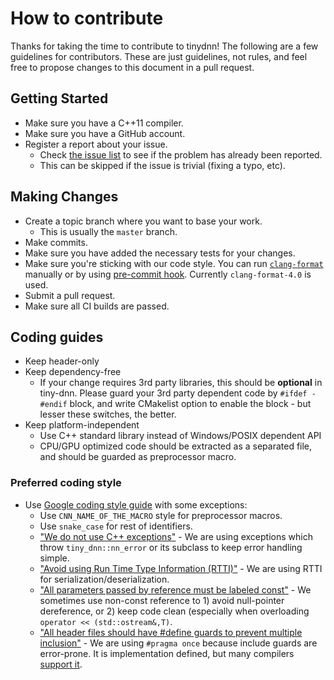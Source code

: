How to contribute
========

Thanks for taking the time to contribute to tinydnn! The following are a few guidelines for contributors.
These are just guidelines, not rules, and feel free to propose changes to this document in a pull request.

## Getting Started
- Make sure you have a C++11 compiler.
- Make sure you have a GitHub account.
- Register a report about your issue.
    - Check [the issue list](https://github.com/tiny-dnn/tiny-dnn/issues) to see if the problem has already been reported.
    - This can be skipped if the issue is trivial (fixing a typo, etc).

## Making Changes
- Create a topic branch where you want to base your work.
    - This is usually the ```master``` branch.
- Make commits.
- Make sure you have added the necessary tests for your changes.
- Make sure you're sticking with our code style. You can run [`clang-format`](http://clang.llvm.org/docs/ClangFormat.html) manually or by using [pre-commit hook](https://github.com/arraiy/dacron/blob/master/etc/git/hooks/pre-commit). Currently `clang-format-4.0` is used.
- Submit a pull request.
- Make sure all CI builds are passed.

## Coding guides
- Keep header-only
- Keep dependency-free
    - If your change requires 3rd party libraries, this should be __optional__ in tiny-dnn.
    Please guard your 3rd party dependent code by ```#ifdef - #endif``` block, and write CMakelist option to enable the block - 
    but lesser these switches, the better.
- Keep platform-independent
    - Use C++ standard library instead of Windows/POSIX dependent API
    - CPU/GPU optimized code should be extracted as a separated file, and should be guarded as preprocessor macro.

### Preferred coding style 
- Use [Google coding style guide](https://google.github.io/styleguide/cppguide.html) with some exceptions:
    - Use ```CNN_NAME_OF_THE_MACRO``` style for preprocessor macros.   
    - Use ```snake_case``` for rest of identifiers.
    - ["We do not use C++ exceptions"](https://google.github.io/styleguide/cppguide.html#Exceptions) - We are using exceptions which throw ```tiny_dnn::nn_error``` or its subclass to keep error handling simple.
    - ["Avoid using Run Time Type Information (RTTI)"](https://google.github.io/styleguide/cppguide.html#Run-Time_Type_Information__RTTI_) - We are using RTTI for serialization/deserialization.
    - ["All parameters passed by reference must be labeled const"](https://google.github.io/styleguide/cppguide.html#Reference_Arguments) - We sometimes use non-const reference to 1) avoid null-pointer dereference, or 2) keep code clean (especially when overloading ```operator << (std::ostream&,T)```.
    - ["All header files should have #define guards to prevent multiple inclusion"](https://google.github.io/styleguide/cppguide.html#The__define_Guard) - We are using ```#pragma once``` because include guards are error-prone. It is implementation defined, but many compilers [support it](https://en.wikipedia.org/wiki/Pragma_once#Portability).
